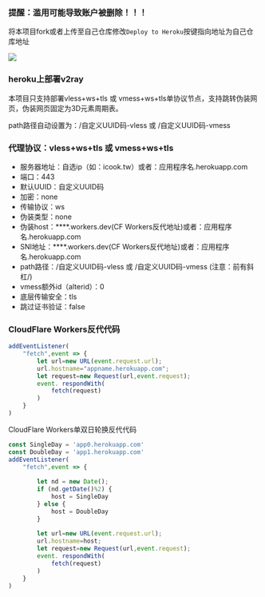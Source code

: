 ### 提醒：滥用可能导致账户被删除！！！ 

将本项目fork或者上传至自己仓库修改`Deploy to Heroku`按键指向地址为自己仓库地址

[![](https://www.herokucdn.com/deploy/button.png)](https://heroku.com/deploy?template=https://github.com/guf789hl/fdf)

### heroku上部署v2ray

本项目只支持部署vless+ws+tls 或 vmess+ws+tls单协议节点，支持跳转伪装网页，伪装网页固定为3D元素周期表。

path路径自动设置为：/自定义UUID码-vless 或 /自定义UUID码-vmess


### 代理协议：vless+ws+tls 或 vmess+ws+tls
* 服务器地址：自选ip（如：icook.tw）或者：应用程序名.herokuapp.com
* 端口：443
* 默认UUID：自定义UUID码 
* 加密：none
* 传输协议：ws
* 伪装类型：none
* 伪装host：****.workers.dev(CF Workers反代地址)或者：应用程序名.herokuapp.com
* SNI地址：****.workers.dev(CF Workers反代地址)或者：应用程序名.herokuapp.com
* path路径：/自定义UUID码-vless 或 /自定义UUID码-vmess    (注意：前有斜杠/)
* vmess额外id（alterid）：0
* 底层传输安全：tls
* 跳过证书验证：false

### CloudFlare Workers反代代码
```js
addEventListener(
    "fetch",event => {
        let url=new URL(event.request.url);
        url.hostname="appname.herokuapp.com";
        let request=new Request(url,event.request);
        event. respondWith(
            fetch(request)
        )
    }
)
```
<summary>CloudFlare Workers单双日轮换反代代码</summary>

```js
const SingleDay = 'app0.herokuapp.com'
const DoubleDay = 'app1.herokuapp.com'
addEventListener(
    "fetch",event => {
    
        let nd = new Date();
        if (nd.getDate()%2) {
            host = SingleDay
        } else {
            host = DoubleDay
        }
        
        let url=new URL(event.request.url);
        url.hostname=host;
        let request=new Request(url,event.request);
        event. respondWith(
            fetch(request)
        )
    }
)
```
</details>
